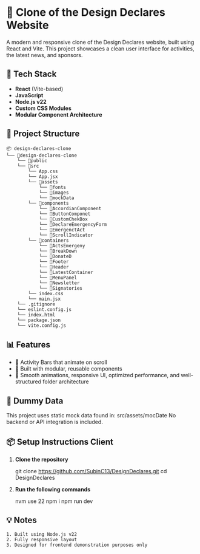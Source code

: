 # 🎨 Clone of the Design Declares Website

A modern and responsive clone of the Design Declares website, built using React and Vite. This project showcases a clean user interface for activities, the latest news, and sponsors.

## 🚀 Tech Stack

- **React** (Vite-based)
- **JavaScript**
- **Node.js v22**
- **Custom CSS Modules**
- **Modular Component Architecture**

## 📁 Project Structure

```
📦 design-declares-clone
└── 📁design-declares-clone
    └── 📁public
    └── 📁src
        └── App.css
        └── App.jsx
        └── 📁assets
            └── 📁fonts
            └── 📁images
            └── 📁mockData
        └── 📁components
            └── 📁AccordianComponent
            └── 📁ButtonComponet
            └── 📁CustomChekBox
            └── 📁DeclareEmergencyForm
            └── 📁EmergenctAct
            └── 📁ScrollIndicator
        └── 📁containers
            └── 📁ActsEmergeny
            └── 📁BreakDown
            └── 📁DonateD
            └── 📁Footer
            └── 📁Header
            └── 📁LatestContainer
            └── 📁MenuPanel
            └── 📁Newsletter
            └── 📁Signatories
        └── index.css
        └── main.jsx
    └── .gitignore
    └── eslint.config.js
    └── index.html
    └── package.json
    └── vite.config.js      
```

## 📊 Features

- 💬 Activity Bars that animate on scroll
- 🧩 Built with modular, reusable components
- 🚀 Smooth animations, responsive UI, optimized performance, and well-structured folder architecture

## 🧪 Dummy Data

This project uses static mock data found in: src/assets/mocDate
No backend or API integration is included.

## 📦 Setup Instructions Client

1. **Clone the repository**

   git clone https://github.com/SubinC13/DesignDeclares.git
   cd DesignDeclares

2. **Run the following commands**

    nvm use 22
    npm i
    npm run dev


## 💡 Notes
    1. Built using Node.js v22
    2. Fully responsive layout
    3. Designed for frontend demonstration purposes only
